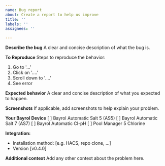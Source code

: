 ```yaml
---
name: Bug report
about: Create a report to help us improve
title: ''
labels: ''
assignees: ''

---
```


**Describe the bug**
A clear and concise description of what the bug is.

**To Reproduce**
Steps to reproduce the behavior:
1. Go to '...'
2. Click on '....'
3. Scroll down to '....'
4. See error

**Expected behavior**
A clear and concise description of what you expected to happen.

**Screenshots**
If applicable, add screenshots to help explain your problem.

**Your Bayrol Device**
[ ] Bayrol Automatic Salt 5 (AS5)
[ ] Bayrol Automatic Salt 7 (AS7)
[ ] Bayrol Automatic Cl-pH
[ ] Pool Manager 5 Chlorine

**Integration:**
 - Installation method: [e.g. HACS, repo clone, ...]
 - Version [v0.4.0]

**Additional context**
Add any other context about the problem here.
